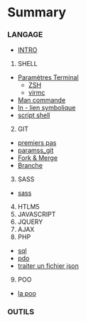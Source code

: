 # Summary

### LANGAGE
* [INTRO](README.md)
1. SHELL
  * [Paramètres Terminal](bash_script/param_terminal.md)
    * [ZSH](bash_script/param_zshrc.md)
    * [virmc](bash_script/vimrc_config.md)
  * [Man commande](bash_script/commande.md)
  * [ln - lien symbolique](bash_script/ln_liensymbolique.md)
  * [script shell](bash_script/info.md)
2. GIT
  * [premiers pas](git/learningit.md)
  * [paramss_git](git/params_git.md)
  * [Fork & Merge](git/fork_merge.md)
  * [Branche](git/branch.md)
3. SASS
  * [sass](sass/sass.md)
4. HTLM5
5. JAVASCRIPT
6. JQUERY
7. AJAX
8. PHP
  * [sql](php/sql.md)
  * [pdo](php/pdo.md)
  * [traiter un fichier json]('php/jsonfile.md')
9. POO
  * [la poo](poo/poo.md)

### OUTILS

